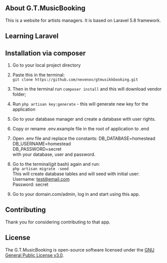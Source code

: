 ## About G.T.MusicBooking

This is a website for artists managers. It is based on Laravel 5.8 framework.
## Learning Laravel


## Installation via composer

1. Go to your local project directory

2. Paste this in the terminal:  
```git clone https://github.com/nevenov/gtmusikkbooking.git```

3. Then in the terminal run ```composer install``` and this will download vendor folder;

4. Run ```php artisan key:generate``` - this will generate new key for the application

5. Go to your database manager and create a database with user rights.

6. Copy or rename .env.example file in the root of application to .end

7. Open .env file and replace the constants:
DB_DATABASE=homestead  
DB_USERNAME=homestead  
DB_PASSWORD=secret  
with your database, user and password.

8. Go to the terminal(git bash) again and run:  
```php artisan migrate -seed```  
This will create database tables and will seed with initial user:  
Username: test@email.com  
Password: secret  

9. Go to your domain.com/admin, log in and start using this app. 



## Contributing

Thank you for considering contributing to that app.

## License

The G.T.MusicBooking is open-source software licensed under the [GNU General Public License v3.0](https://opensource.org/licenses/GPL-3.0).
